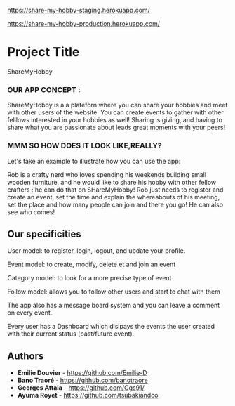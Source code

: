 https://share-my-hobby-staging.herokuapp.com/

https://share-my-hobby-production.herokuapp.com/
# Project Title

ShareMyHobby

### OUR APP CONCEPT :

ShareMyHobby is a a plateforn where you can share your hobbies and meet with other users of the website. You can create events to gather with other felllows interested in your hobbies as well! 
Sharing is giving, and having to share what you are passionate about leads great moments with your peers! 

### MMM SO HOW DOES IT LOOK LIKE,REALLY?

Let's take an example to illustrate how you can use the app:

Rob is a crafty nerd who loves spending his weekends building small wooden furniture, and he would like to share his hobby with other fellow crafters : he can do that on SHareMyHobby! Rob just needs to register and create an event, set the time and explain the whereabouts of his meeting, set the place and how many people can join and there you go! He can also see who comes!

## Our specificities

User model: to register, login, logout, and update your profile.

Event model: to  create, modify, delete et and join an event

Category model: to look for a more precise type of event

Follow model: allows you to follow other users and start to chat with them

The app also has a message board system and you can leave a comment on every event.

Every user has a Dashboard which dislpays the events the user created with their current status (past/future event).

## Authors
* **Émilie Douvier** - https://github.com/Emilie-D
* **Bano Traoré** - https://github.com/banotraore
* **Georges Attala** - https://github.com/Ggs91/
* **Ayuma Royet** - https://github.com/tsubakiandco

